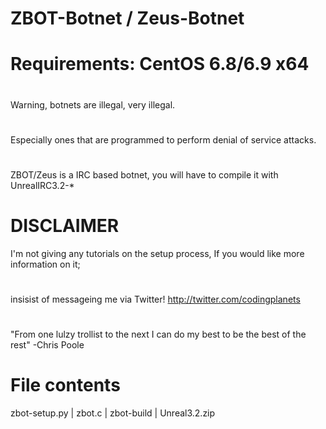 # ZBOT-Botnet / Zeus-Botnet
# Requirements: CentOS 6.8/6.9 x64
# 
Warning, botnets are illegal, very illegal.
# 
Especially ones that are programmed to perform denial of service attacks.
# 
ZBOT/Zeus is a IRC based botnet, you will have to compile it with UnrealIRC3.2-*
# 
# DISCLAIMER
I'm not giving any tutorials on the setup process, If you would like more information on it;
# 
insisist of messageing me via Twitter! http://twitter.com/codingplanets
# 
"From one lulzy trollist to the next I can do my best to be the best of the rest" -Chris Poole
# File contents
zbot-setup.py | zbot.c | zbot-build | Unreal3.2.zip
